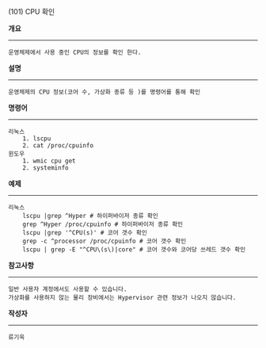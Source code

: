 (101) CPU 확인

**개요**
***
	운영체제에서 사용 중인 CPU의 정보를 확인 한다.

**설명**
***
	운영체제의 CPU 정보(코어 수, 가상화 종류 등 )를 명령어를 통해 확인


**명령어**
***
	리눅스
		1. lscpu
		2. cat /proc/cpuinfo
	윈도우
		1. wmic cpu get
		2. systeminfo


**예제**
***
	리눅스
		lscpu |grep ^Hyper # 하이퍼바이저 종류 확인
		grep ^Hyper /proc/cpuinfo # 하이퍼바이저 종류 확인
		lscpu |grep '^CPU(s)' # 코어 갯수 확인
		grep -c ^processor /proc/cpuinfo # 코어 갯수 확인
  		lscpu | grep -E "^CPU\(s\)|core" # 코어 갯수와 코어당 쓰레드 갯수 확인


**참고사항**
***
	일반 사용자 계정에서도 사용할 수 있습니다.
	가상화를 사용하지 않는 물리 장비에서는 Hypervisor 관련 정보가 나오지 않습니다.

**작성자**
***
	류기욱
